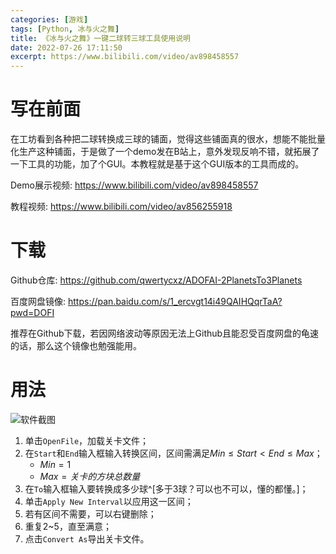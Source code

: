 ```yaml
---
categories: [游戏]
tags: [Python, 冰与火之舞]
title: 《冰与火之舞》一键二球转三球工具使用说明
date: 2022-07-26 17:11:50
excerpt: https://www.bilibili.com/video/av898458557
---
```


# 写在前面

在工坊看到各种把二球转换成三球的铺面，觉得这些铺面真的很水，想能不能批量化生产这种铺面，于是做了一个demo发在B站上，意外发现反响不错，就拓展了一下工具的功能，加了个GUI。本教程就是基于这个GUI版本的工具而成的。

Demo展示视频: <https://www.bilibili.com/video/av898458557>

教程视频: <https://www.bilibili.com/video/av856255918>

# 下载

Github仓库: <https://github.com/qwertycxz/ADOFAI-2PlanetsTo3Planets>

百度网盘镜像: <https://pan.baidu.com/s/1_ercvgt14i49QAIHQqrTaA?pwd=DOFI>

推荐在Github下载，若因网络波动等原因无法上Github且能忍受百度网盘的龟速的话，那么这个镜像也勉强能用。

# 用法

![软件截图](/images/Adofai2PlanetsTo3Planets.png)

1. 单击`OpenFile`，加载关卡文件；
2. 在`Start`和`End`输入框输入转换区间，区间需满足$Min \leqslant Start < End \leqslant Max$；
   - $Min = 1$
   - $Max = 关卡的方块总数量$
3. 在`To`输入框输入要转换成多少球^[多于3球？可以也不可以，懂的都懂。]；
4. 单击`Apply New Interval`以应用这一区间；
5. 若有区间不需要，可以右键删除；
6. 重复2~5，直至满意；
7. 点击`Convert As`导出关卡文件。
